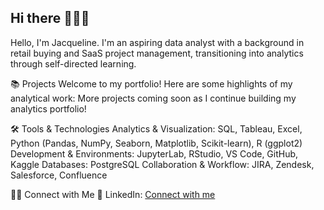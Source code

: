 ## Hi there 🙋🏻‍♀️ 

Hello, I'm Jacqueline. I'm an aspiring data analyst with a background in retail buying and SaaS project management, transitioning into analytics through self-directed learning. 

📚 Projects
Welcome to my portfolio! Here are some highlights of my analytical work:
More projects coming soon as I continue building my analytics portfolio!

🛠️ Tools & Technologies
Analytics & Visualization: SQL, Tableau, Excel, Python (Pandas, NumPy, Seaborn, Matplotlib, Scikit-learn), R (ggplot2)
Development & Environments: JupyterLab, RStudio, VS Code, GitHub, Kaggle
Databases: PostgreSQL
Collaboration & Workflow: JIRA, Zendesk, Salesforce, Confluence

👋🏻 Connect with Me
💼 LinkedIn: [Connect with me](https://www.linkedin.com/in/jacquelinelee3/)
